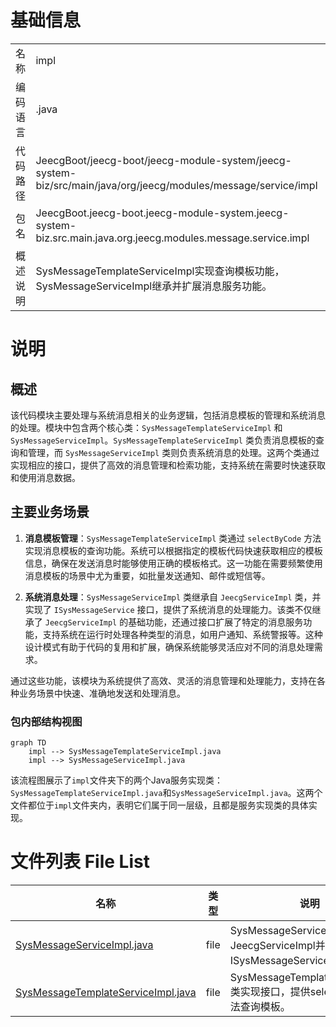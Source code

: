 # 基础信息

|      |      |
|------|------|
| 名称 | impl |
| 编码语言 | .java |
| 代码路径 | JeecgBoot/jeecg-boot/jeecg-module-system/jeecg-system-biz/src/main/java/org/jeecg/modules/message/service/impl |
| 包名 | JeecgBoot.jeecg-boot.jeecg-module-system.jeecg-system-biz.src.main.java.org.jeecg.modules.message.service.impl |
| 概述说明 | SysMessageTemplateServiceImpl实现查询模板功能，SysMessageServiceImpl继承并扩展消息服务功能。 |

# 说明

## 概述

该代码模块主要处理与系统消息相关的业务逻辑，包括消息模板的管理和系统消息的处理。模块中包含两个核心类：`SysMessageTemplateServiceImpl` 和 `SysMessageServiceImpl`。`SysMessageTemplateServiceImpl` 类负责消息模板的查询和管理，而 `SysMessageServiceImpl` 类则负责系统消息的处理。这两个类通过实现相应的接口，提供了高效的消息管理和检索功能，支持系统在需要时快速获取和使用消息数据。

## 主要业务场景

1. **消息模板管理**：`SysMessageTemplateServiceImpl` 类通过 `selectByCode` 方法实现消息模板的查询功能。系统可以根据指定的模板代码快速获取相应的模板信息，确保在发送消息时能够使用正确的模板格式。这一功能在需要频繁使用消息模板的场景中尤为重要，如批量发送通知、邮件或短信等。

2. **系统消息处理**：`SysMessageServiceImpl` 类继承自 `JeecgServiceImpl` 类，并实现了 `ISysMessageService` 接口，提供了系统消息的处理能力。该类不仅继承了 `JeecgServiceImpl` 的基础功能，还通过接口扩展了特定的消息服务功能，支持系统在运行时处理各种类型的消息，如用户通知、系统警报等。这种设计模式有助于代码的复用和扩展，确保系统能够灵活应对不同的消息处理需求。

通过这些功能，该模块为系统提供了高效、灵活的消息管理和处理能力，支持在各种业务场景中快速、准确地发送和处理消息。


### 包内部结构视图

```mermaid
graph TD
    impl --> SysMessageTemplateServiceImpl.java
    impl --> SysMessageServiceImpl.java
```

该流程图展示了`impl`文件夹下的两个Java服务实现类：`SysMessageTemplateServiceImpl.java`和`SysMessageServiceImpl.java`。这两个文件都位于`impl`文件夹内，表明它们属于同一层级，且都是服务实现类的具体实现。

# 文件列表 File List

| 名称   | 类型  | 说明 |
|-------|------|-------------|
| [SysMessageServiceImpl.java](SysMessageServiceImpl.md) | file | SysMessageServiceImpl类继承JeecgServiceImpl并实现ISysMessageService接口。 |
| [SysMessageTemplateServiceImpl.java](SysMessageTemplateServiceImpl.md) | file | SysMessageTemplateServiceImpl类实现接口，提供selectByCode方法查询模板。 |


